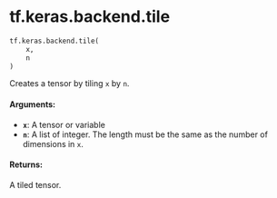 <div itemscope itemtype="http://developers.google.com/ReferenceObject">
<meta itemprop="name" content="tf.keras.backend.tile" />
<meta itemprop="path" content="Stable" />
</div>

# tf.keras.backend.tile

``` python
tf.keras.backend.tile(
    x,
    n
)
```

Creates a tensor by tiling `x` by `n`.

#### Arguments:

* <b>`x`</b>: A tensor or variable
* <b>`n`</b>: A list of integer. The length must be the same as the number of
        dimensions in `x`.


#### Returns:

A tiled tensor.